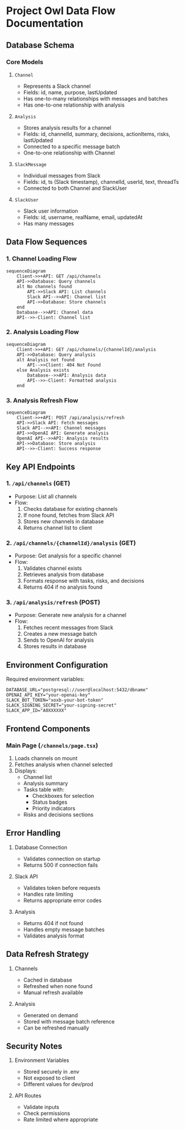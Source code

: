 # Project Owl Data Flow Documentation

## Database Schema

### Core Models
1. `Channel`
   - Represents a Slack channel
   - Fields: id, name, purpose, lastUpdated
   - Has one-to-many relationships with messages and batches
   - Has one-to-one relationship with analysis

2. `Analysis`
   - Stores analysis results for a channel
   - Fields: id, channelId, summary, decisions, actionItems, risks, lastUpdated
   - Connected to a specific message batch
   - One-to-one relationship with Channel

3. `SlackMessage`
   - Individual messages from Slack
   - Fields: id, ts (Slack timestamp), channelId, userId, text, threadTs
   - Connected to both Channel and SlackUser

4. `SlackUser`
   - Slack user information
   - Fields: id, username, realName, email, updatedAt
   - Has many messages

## Data Flow Sequences

### 1. Channel Loading Flow
```mermaid
sequenceDiagram
    Client->>+API: GET /api/channels
    API->>Database: Query channels
    alt No channels found
        API->>Slack API: List channels
        Slack API-->>API: Channel list
        API->>Database: Store channels
    end
    Database-->>API: Channel data
    API-->>-Client: Channel list
```

### 2. Analysis Loading Flow
```mermaid
sequenceDiagram
    Client->>+API: GET /api/channels/{channelId}/analysis
    API->>Database: Query analysis
    alt Analysis not found
        API-->>Client: 404 Not Found
    else Analysis exists
        Database-->>API: Analysis data
        API-->>-Client: Formatted analysis
    end
```

### 3. Analysis Refresh Flow
```mermaid
sequenceDiagram
    Client->>+API: POST /api/analysis/refresh
    API->>Slack API: Fetch messages
    Slack API-->>API: Channel messages
    API->>OpenAI API: Generate analysis
    OpenAI API-->>API: Analysis results
    API->>Database: Store analysis
    API-->>-Client: Success response
```

## Key API Endpoints

### 1. `/api/channels` (GET)
- Purpose: List all channels
- Flow:
  1. Checks database for existing channels
  2. If none found, fetches from Slack API
  3. Stores new channels in database
  4. Returns channel list to client

### 2. `/api/channels/{channelId}/analysis` (GET)
- Purpose: Get analysis for a specific channel
- Flow:
  1. Validates channel exists
  2. Retrieves analysis from database
  3. Formats response with tasks, risks, and decisions
  4. Returns 404 if no analysis found

### 3. `/api/analysis/refresh` (POST)
- Purpose: Generate new analysis for a channel
- Flow:
  1. Fetches recent messages from Slack
  2. Creates a new message batch
  3. Sends to OpenAI for analysis
  4. Stores results in database

## Environment Configuration

Required environment variables:
```env
DATABASE_URL="postgresql://user@localhost:5432/dbname"
OPENAI_API_KEY="your-openai-key"
SLACK_BOT_TOKEN="xoxb-your-bot-token"
SLACK_SIGNING_SECRET="your-signing-secret"
SLACK_APP_ID="A0XXXXXX"
```

## Frontend Components

### Main Page (`/channels/page.tsx`)
1. Loads channels on mount
2. Fetches analysis when channel selected
3. Displays:
   - Channel list
   - Analysis summary
   - Tasks table with:
     - Checkboxes for selection
     - Status badges
     - Priority indicators
   - Risks and decisions sections

## Error Handling

1. Database Connection
   - Validates connection on startup
   - Returns 500 if connection fails

2. Slack API
   - Validates token before requests
   - Handles rate limiting
   - Returns appropriate error codes

3. Analysis
   - Returns 404 if not found
   - Handles empty message batches
   - Validates analysis format

## Data Refresh Strategy

1. Channels
   - Cached in database
   - Refreshed when none found
   - Manual refresh available

2. Analysis
   - Generated on demand
   - Stored with message batch reference
   - Can be refreshed manually

## Security Notes

1. Environment Variables
   - Stored securely in .env
   - Not exposed to client
   - Different values for dev/prod

2. API Routes
   - Validate inputs
   - Check permissions
   - Rate limited where appropriate
